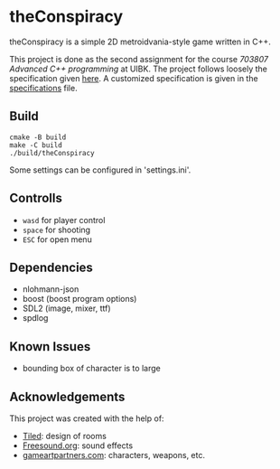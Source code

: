 # theConspiracy

theConspiracy is a simple 2D metroidvania-style game written in C++.

This project is done as the second assignment for the course *703807 Advanced C++ programming* at UIBK. 
The project follows loosely the specification given [here](https://git.uibk.ac.at/c7031162/703807-advanced-cxx/blob/master/assignment2/metroidvania_specification.md). A customized specification is given in the [specifications](specification.md) file.


## Build

```
cmake -B build
make -C build
./build/theConspiracy
```

Some settings can be configured in 'settings.ini'.

## Controlls

- `wasd` for player control
- `space` for shooting
- `ESC` for open menu


## Dependencies

- nlohmann-json
- boost (boost program options)
- SDL2 (image, mixer, ttf)
- spdlog

## Known Issues

- bounding box of character is to large

## Acknowledgements

This project was created with the help of:

- [Tiled](https://www.mapeditor.org/): design of rooms
- [Freesound.org](https://www.freesound.org): sound effects
- [gameartpartners.com](https://gameartpartners.com/): characters, weapons, etc.
